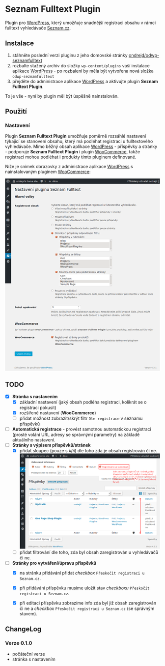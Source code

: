 # Seznam Fulltext Plugin

Plugin pro [WordPress](https://wordpress.org/), který umožňuje snadnější registraci obsahu v rámci fulltext vyhledávače [Seznam.cz](http://www.seznam.cz/).

## Instalace

1. stáhněte poslední verzi pluginu z jeho domovské stránky [ondrejd/odwp-seznamfulltext](https://bitbucket.com/ondrejd/odwp-seznamfulltext/downloads)
2. rozbalte stažený archiv do složky `wp-content/plugins` vaší instalace aplikace [WordPress](https://wordpress.org/) - po rozbalení by měla být vytvořena nová složka `odwp-seznamfulltext`
3. přejděte do administrace aplikace [WordPress](https://wordpress.org/) a aktivujte plugin __Seznam Fulltext Plugin__.

To je vše - nyní by plugin měl být úspěšně nainstalován.

## Použití

### Nastavení

Plugin __Seznam Fulltext Plugin__ umožňuje poměrně rozsáhlé nastavení týkající se stanovení obsahu, který má podléhat registraci u fulltextového vyhledávače. Mimo běžný obsah aplikace [WordPress](https://wordpress.org/) - příspěvky a stránky - podporuje __Seznam Fulltext Plugin__ i plugin [WooCommerce](https://wordpress.org/plugins/woocommerce/), takže registraci mohou podléhat i produkty tímto pluginem definované.

Níže je snímek obrazovky z administrace aplikace [WordPress](https://wordpress.org/) s nainstalovaným pluginem [WooCommerce](https://wordpress.org/plugins/woocommerce/):

![Obrázek s návrhem](screenshot-01.png)


## TODO

- [x] __Stránka s nastavením__
    - [x] základní nastavení (jaký obsah podléha registraci, kolikrát se o registraci pokusit)
    - [x] rozšířené nastavení (__WooCommerce__)
    - [ ] přidat možnost zobrazit/skrýt filtr `Dle registrace` v seznamu příspěvků
- [ ] __Automatická registrace__ - provést samotnou automatickou registraci (prosté volání URL adresy se správnými parametry) na základě aktuálního nastavení.
- [ ] __Stránky s výpisem příspěvků/stránek__
    - [x] přidat sloupec (pouze s `A`/`N`) dle toho zda je obsah registrován či ne.
      ![Obrázek s návrhem](screenshot-02.png)
    - [ ] přidat filtrování dle toho, zda byl obsah zaregistrován u vyhledávačů či ne.
- [ ] __Stránky pro vytváření/úpravu příspěvků__
    - [x] na stránku přidávání přidat _checkbox_ `Přeskočit registraci u Seznam.cz`.
    - [x] při přidávání příspěvku musíme uložit stav _checkboxu_ `Přeskočit registraci u Seznam.cz`.
    - [x] při editaci příspěvku zobrazíme info zda byl již obsah zaregistrován či ne a _checkbox_ `Přeskočit registraci u Seznam.cz` (se správným stavem).


## ChangeLog

### Verze 0.1.0

- počáteční verze
- stránka s nastavením
